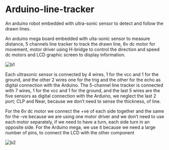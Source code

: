 # Arduino-line-tracker
An arduino robot embedded with ultra-sonic sensor to detect and follow the drawn lines.

An arduino mega board embedded with ulta-sonic sensor to measure distance, 5 channels line tracker to track the drawn line, 6v dc motor for movement, motor driver using H-bridge to control the direction and speed dc motors and LCD graphic screen to display information.

![b1](https://user-images.githubusercontent.com/102859856/200693687-10f63f4f-264f-4b6b-9ffb-977db5b61353.jpeg)

Each ultrasonic sensor is connected by 4 wires, 1 for the vcc and 1 for the ground, and the other 2 wires one for the trig and the other for the echo as digital connection with the Arduino.
The 5-channel line tracker is connected with 7 wires, 1 for the vcc and 1 for the ground, and the last 5 wires are the five sensors as digital connection with the Arduino, we neglect the last 2 port; CLP and Near, because we don’t need to sense the thickness, of line.

For the 6v dc motor we connect the +ve of each side together and the same for the –ve because we are using one motor driver and we don’t need to use each motor separately, if we need to have a turn, each side turn in an opposite side.
For the Arduino mega, we use it because we need a large number of pins, to connect the LCD with the other component

![b2](https://user-images.githubusercontent.com/102859856/200693696-35d09035-aa92-4dbd-9b50-b35caaf5e28a.jpeg)

